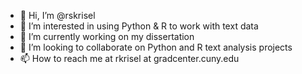 - 👋 Hi, I’m @rskrisel
- 👀 I’m interested in using Python & R to work with text data
- 🌱 I’m currently working on my dissertation
- 💞️ I’m looking to collaborate on Python and R text analysis projects
- 📫 How to reach me at rkrisel at gradcenter.cuny.edu

<!---
rskrisel/rskrisel is a ✨ special ✨ repository because its `README.md` (this file) appears on your GitHub profile.
You can click the Preview link to take a look at your changes.
--->
